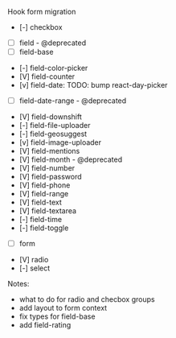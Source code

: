 Hook form migration

- [-] checkbox
- [ ] field - @deprecated
- [ ] field-base
- [-] field-color-picker
- [V] field-counter
- [v] field-date: TODO: bump react-day-picker
- [ ] field-date-range - @deprecated
- [V] field-downshift
- [-] field-file-uploader
- [-] field-geosuggest
- [v] field-image-uploader
- [V] field-mentions
- [V] field-month - @deprecated
- [V] field-number
- [V] field-password
- [V] field-phone
- [V] field-range
- [V] field-text
- [V] field-textarea
- [-] field-time
- [-] field-toggle
- [ ] form
- [V] radio
- [-] select

Notes:

- what to do for radio and checbox groups
- add layout to form context
- fix types for field-base
- add field-rating
